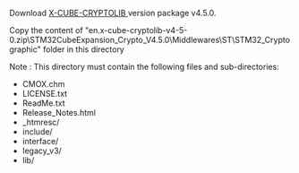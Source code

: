 Download [X-CUBE-CRYPTOLIB ](https://www.st.com/en/embedded-software/x-cube-cryptolib.html) version package v4.5.0.

Copy the content of "en.x-cube-cryptolib-v4-5-0.zip\STM32CubeExpansion_Crypto_V4.5.0\Middlewares\ST\STM32_Cryptographic" folder in this directory


Note : This directory must contain the following files and sub-directories:
- CMOX.chm
- LICENSE.txt
- ReadMe.txt
- Release_Notes.html
- _htmresc/
- include/
- interface/
- legacy_v3/
- lib/




